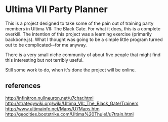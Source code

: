 Ultima VII Party Planner
========================

This is a project designed to take some of the pain out of training party members in Ultima VII: The
Black Gate. For what it does, this is a complete overkill. The intention of this project was a 
learning exercise (primarily backbone.js). What I thought was going to be a simple little program
turned out to be complicated--for me anyway.

There is a very small niche community of about five people that might find this interesting but not
terribly useful.

Still some work to do, when it's done the project will be online.


references
----------
http://infinitron.nullneuron.net/u7char.html
http://strategywiki.org/wiki/Ultima_VII:_The_Black_Gate/Trainers
http://www.ultimainfo.net/Maps/U7Maps.htm
http://geocities.bootstrike.com/Ultima%20Thule!/u7train.html